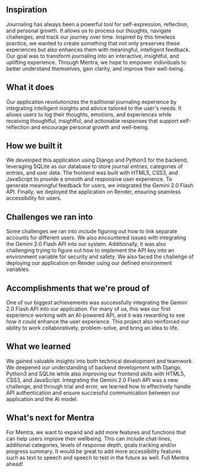 ## Inspiration
Journaling has always been a powerful tool for self-expression, reflection, and personal growth. It allows us to process our thoughts, navigate challenges, and track our journey over time. Inspired by this timeless practice, we wanted to create something that not only preserves these experiences but also enhances them with meaningful, intelligent feedback. Our goal was to transform journaling into an interactive, insightful, and uplifting experience. Through Mentra, we hope to empower individuals to better understand themselves, gain clarity, and improve their well-being.

## What it does
Our application revolutionizes the traditional journaling experience by integrating intelligent insights and advice tailored to the user's needs. It allows users to log their thoughts, emotions, and experiences while receiving thoughtful, insightful, and actionable responses that support self-reflection and encourage personal growth and well-being.

## How we built it
We developed this application using Django and Python3 for the backend, leveraging SQLite as our database to store journal entries, categories of entries, and user data. The frontend was built with HTML5, CSS3, and JavaScript to provide a smooth and responsive user experience. To generate meaningful feedback for users, we integrated the Gemini 2.0 Flash API. Finally, we deployed the application on Render, ensuring seamless accessibility for users.

## Challenges we ran into
Some challenges we ran into include figuring out how to link separate accounts for different users. We also encountered issues with integrating the Gemini 2.0 Flash API into our system. Additionally, it was also challenging trying to figure out how to implement the API key into an environment variable for security and safety. We also faced the challenge of deploying our application on Render using our defined environment variables.

## Accomplishments that we're proud of
One of our biggest achievements was successfully integrating the Gemini 2.0 Flash API into our application. For many of us, this was our first experience working with an AI-powered API, and it was rewarding to see how it could enhance the user experience. This project also reinforced our ability to work collaboratively, problem-solve, and bring an idea to life.

## What we learned
We gained valuable insights into both technical development and teamwork. We deepened our understanding of backend development with Django, Python3 and SQLite while also improving our frontend skills with HTML5, CSS3, and JavaScript. Integrating the Gemini 2.0 Flash API was a new challenge, and through trial and error, we learned how to effectively handle API authentication and ensure successful communication between our application and the AI model.

## What's next for Mentra
For Mentra, we want to expand and add more features and functions that can help users improve their wellbeing. This can include chat-lines, additional categories, levels of response depth, goals tracking and/or progress summary. It would be great to add more accessibility features such as text to speech and speech to text in the future as well. Full Mentra ahead!

